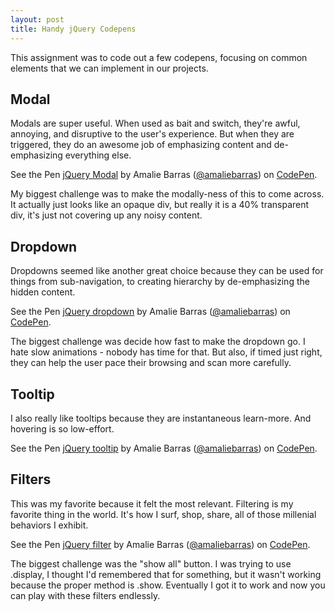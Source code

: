 ```yaml
---
layout: post
title: Handy jQuery Codepens
---
```


This assignment was to code out a few codepens, focusing on common elements that we can implement in our projects. 

## Modal

Modals are super useful. When used as bait and switch, they're awful, annoying, and disruptive to the user's experience. But when they are triggered, they do an awesome job of emphasizing content and de-emphasizing everything else. 

<p data-height="266" data-theme-id="dark" data-slug-hash="oxwRLj" data-default-tab="js,result" data-user="amaliebarras" data-embed-version="2" class="codepen">See the Pen <a href="http://codepen.io/amaliebarras/pen/oxwRLj/">jQuery Modal</a> by Amalie Barras (<a href="http://codepen.io/amaliebarras">@amaliebarras</a>) on <a href="http://codepen.io">CodePen</a>.</p>
<script async src="//assets.codepen.io/assets/embed/ei.js"></script>

My biggest challenge was to make the modally-ness of this to come across. It actually just looks like an opaque div, but really it is a 40% transparent div, it's just not covering up any noisy content.

## Dropdown

Dropdowns seemed like another great choice because they can be used for things from sub-navigation, to creating hierarchy by de-emphasizing the hidden content.

<p data-height="266" data-theme-id="dark" data-slug-hash="aNwgJJ" data-default-tab="html,result" data-user="amaliebarras" data-embed-version="2" class="codepen">See the Pen <a href="http://codepen.io/amaliebarras/pen/aNwgJJ/">jQuery dropdown</a> by Amalie Barras (<a href="http://codepen.io/amaliebarras">@amaliebarras</a>) on <a href="http://codepen.io">CodePen</a>.</p>
<script async src="//assets.codepen.io/assets/embed/ei.js"></script>

The biggest challenge was decide how fast to make the dropdown go. I hate slow animations - nobody has time for that. But also, if timed just right, they can help the user pace their browsing and scan more carefully. 

## Tooltip

I also really like tooltips because they are instantaneous learn-more. And hovering is so low-effort. 

<p data-height="266" data-theme-id="dark" data-slug-hash="MyoNWp" data-default-tab="css,result" data-user="amaliebarras" data-embed-version="2" class="codepen">See the Pen <a href="http://codepen.io/amaliebarras/pen/MyoNWp/">jQuery tooltip</a> by Amalie Barras (<a href="http://codepen.io/amaliebarras">@amaliebarras</a>) on <a href="http://codepen.io">CodePen</a>.</p>
<script async src="//assets.codepen.io/assets/embed/ei.js"></script>

## Filters

This was my favorite because it felt the most relevant. Filtering is my favorite thing in the world. It's how I surf, shop, share, all of those millenial behaviors I exhibit.

<p data-height="266" data-theme-id="dark" data-slug-hash="RaZwbx" data-default-tab="html,result" data-user="amaliebarras" data-embed-version="2" class="codepen">See the Pen <a href="http://codepen.io/amaliebarras/pen/RaZwbx/">jQuery filter</a> by Amalie Barras (<a href="http://codepen.io/amaliebarras">@amaliebarras</a>) on <a href="http://codepen.io">CodePen</a>.</p>
<script async src="//assets.codepen.io/assets/embed/ei.js"></script>

The biggest challenge was the "show all" button. I was trying to use .display, I thought I'd remembered that for something, but it wasn't working because the proper method is .show. Eventually I got it to work and now you can play with these filters endlessly. 